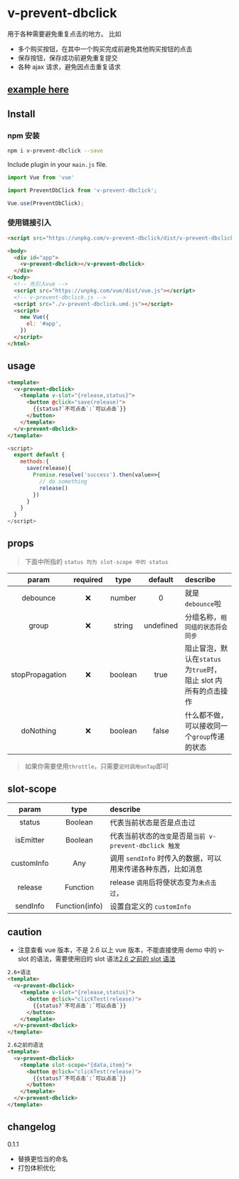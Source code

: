 # v-prevent-dbclick

用于各种需要避免重复点击的地方。
比如

- 多个购买按钮，在其中一个购买完成前避免其他购买按钮的点击
- 保存按钮，保存成功前避免重复提交
- 各种 ajax 请求，避免因点击重复请求

## [example here](https://w1301625107.github.io/v-prevent-dbclick/demo/index.html)

## Install 
### npm 安装

```bash
npm i v-prevent-dbclick --save
```

Include plugin in your `main.js` file.

```js
import Vue from 'vue'

import PreventDbClick from 'v-prevent-dbclick';

Vue.use(PreventDbClick);
```

### 使用链接引入
```html
<script src="https://unpkg.com/v-prevent-dbclick/dist/v-prevent-dbclick.umd.js"></script>
```

```html
<body>
  <div id="app">
    <v-prevent-dbclick></v-prevent-dbclick>
  </div>
</body>
  <!-- 先引入vue -->
  <script src="https://unpkg.com/vue/dist/vue.js"></script>
  <!-- v-prevent-dbclick.js -->
  <script src="./v-prevent-dbclick.umd.js"></script>
  <script>
    new Vue({
      el: '#app',
    })
  </script>
</html>
```
## usage

```html
<template>
  <v-prevent-dbclick>
    <template v-slot="{release,status}">
      <button @click="save(release)">
        {{status?`不可点击`:`可以点击`}}
      </button>
    </template>
  </v-prevent-dbclick>
</template>
```

```js
<script>
  export default {
    methods:{
      save(release){
        Promise.resolve('success').then(value=>{
          // do something
          release()
        })
      }
    }
  }
</script>
```

## props

> 下面中所指的 `status 均为 slot-scope 中的 status`

|      param      | required |  type   |  default  | describe                                                       |
| :-------------: | :------: | :-----: | :-------: | :------------------------------------------------------------- |
|    debounce     |    ❌      | number  |     0     | 就是 `debounce`啦                                               |
|      group      |    ❌      | string  | undefined | 分组名称，`相同组的状态将会同步`                     |
| stopPropagation |    ❌      | boolean |   true    | 阻止冒泡，默认在`status`为`true`时，阻止 slot 内所有的点击操作 |
|    doNothing    |    ❌      | boolean |   false   | 什么都不做，可以接收同一个`group`传递的状态                   |

> 如果你需要使用`throttle`，只需要`定时调用onTap`即可



## slot-scope

|   param    |      type      | describe                                                     |
| :--------: | :------------: | :----------------------------------------------------------- |
|   status   |    Boolean     | 代表当前状态是否是点击过                                     |
| isEmitter  |    Boolean     | 代表当前状态的`改变`是否是`当前 v-prevent-dbclick 触发  `        |
| customInfo |      Any       | 调用 `sendInfo` 时传入的数据，可以用来传递各种东西，比如消息 |
|   release    |    Function    | release `调用`后将使状态变为`未点击过`，                       |
|  sendInfo  | Function(info) | 设置自定义的 `customInfo`                                    |

## caution

- 注意查看 vue 版本，不是 2.6 以上 vue 版本，不能直接使用 demo 中的 v-slot 的语法，需要使用旧的 slot 语法[2.6 之前的 slot 语法](https://cn.vuejs.org/v2/guide/components-slots.html#%E5%BA%9F%E5%BC%83%E4%BA%86%E7%9A%84%E8%AF%AD%E6%B3%95)

```html
2.6+语法
<template>
  <v-prevent-dbclick>
    <template v-slot="{release,status}">
      <button @click="clickTest(release)">
        {{status?`不可点击`:`可以点击`}}
      </button>
    </template>
  </v-prevent-dbclick>
</template>
```

```html
2.6之前的语法
<template>
  <v-prevent-dbclick>
    <template slot-scope="{data,item}">
      <button @click="clickTest(release)">
        {{status?`不可点击`:`可以点击`}}
      </button>
    </template>
  </v-prevent-dbclick>
</template>
```

## changelog
0.1.1
- 替换更恰当的命名
- 打包体积优化